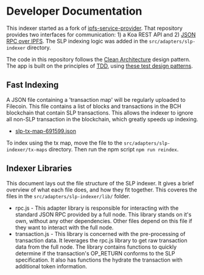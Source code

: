 # Developer Documentation

This indexer started as a fork of [ipfs-service-provider](https://github.com/Permissionless-Software-Foundation/ipfs-service-provider). That repository provides two interfaces for communication: 1) a Koa REST API and 2) [JSON RPC over IPFS](https://troutsblog.com/blog/ipfs-service-providers). The SLP indexing logic was added in the `src/adapters/slp-indexer` directory.

The code in this repository follows the [Clean Architecture](https://troutsblog.com/blog/clean-architecture) design pattern. The app is built on the principles of [TDD](https://tanzu.vmware.com/content/blog/why-tdd), using [these test design patterns](https://youtu.be/lE3RYnchHps).


## Fast Indexing
A JSON file containing a 'transaction map' will be regularly uploaded to Filecoin. This file contains a list of blocks and transactions in the BCH blockchain that contain SLP transactions. This allows the indexer to ignore all non-SLP transaction in the blockchain, which greatly speeds up indexing.

- [slp-tx-map-691599.json](https://bafybeifg5ke5szowrwubucf2ljdthlgukupl3mvldtnjkacvig3wv4tity.ipfs.dweb.link/)

To index using the tx map, move the file to the `src/adapters/slp-indexer/tx-maps` directory. Then run the npm script `npm run reindex`.

## Indexer Libraries

This document lays out the file structure of the SLP indexer. It gives a brief overview of what each file does, and how they fit together. This coveres the files in the `src/adapters/slp-indexer/lib/` folder.

- rpc.js - This adapter library is responsible for interacting with the standard JSON RPC provided by a full node. This library stands on it's own, without any other dependencies. Other files depend on this file if they want to interact with the full node.
- transaction.js - This library is concerned with the pre-processing of transaction data. It leverages the rpc.js library to get raw transaction data from the full node. The library contains functions to quickly determine if the transaction's OP_RETURN conforms to the SLP specification. It also has functions the hydrate the transaction with additional token information.
